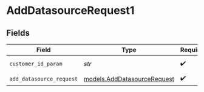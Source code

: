 # AddDatasourceRequest1


## Fields

| Field                                                            | Type                                                             | Required                                                         | Description                                                      |
| ---------------------------------------------------------------- | ---------------------------------------------------------------- | ---------------------------------------------------------------- | ---------------------------------------------------------------- |
| `customer_id_param`                                              | *str*                                                            | :heavy_check_mark:                                               | Customer ID                                                      |
| `add_datasource_request`                                         | [models.AddDatasourceRequest](../models/adddatasourcerequest.md) | :heavy_check_mark:                                               | N/A                                                              |